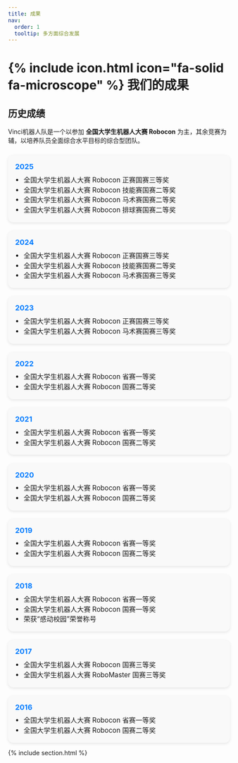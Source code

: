 ```yaml
---
title: 成果 
nav:
  order: 1
  tooltip: 多方面综合发展
---
```


# {% include icon.html icon="fa-solid fa-microscope" %} 我们的成果

## 历史成绩
Vinci机器人队是一个以参加 **全国大学生机器人大赛 Robocon** 为主，其余竞赛为辅，以培养队员全面综合水平目标的综合型团队。

<div class="achievements">

  <div class="year-card">
    <h3>2025</h3>
    <ul>
      <li>全国大学生机器人大赛 Robocon 正赛国赛三等奖</li>
      <li>全国大学生机器人大赛 Robocon 技能赛国赛二等奖</li>
      <li>全国大学生机器人大赛 Robocon 马术赛国赛二等奖</li>
      <li>全国大学生机器人大赛 Robocon 排球赛国赛二等奖</li>
    </ul>
  </div>

  <div class="year-card">
    <h3>2024</h3>
    <ul>
      <li>全国大学生机器人大赛 Robocon 正赛国赛三等奖</li>
      <li>全国大学生机器人大赛 Robocon 技能赛国赛二等奖</li>
      <li>全国大学生机器人大赛 Robocon 马术赛国赛三等奖</li>
    </ul>
  </div>

  <div class="year-card">
    <h3>2023</h3>
    <ul>
      <li>全国大学生机器人大赛 Robocon 正赛国赛三等奖</li>
      <li>全国大学生机器人大赛 Robocon 马术赛国赛三等奖</li>
    </ul>
  </div>

  <div class="year-card">
    <h3>2022</h3>
    <ul>
      <li>全国大学生机器人大赛 Robocon 省赛一等奖</li>
      <li>全国大学生机器人大赛 Robocon 国赛二等奖</li>
    </ul>
  </div>

  <div class="year-card">
    <h3>2021</h3>
    <ul>
      <li>全国大学生机器人大赛 Robocon 省赛一等奖</li>
      <li>全国大学生机器人大赛 Robocon 国赛二等奖</li>
    </ul>
  </div>

  <div class="year-card">
    <h3>2020</h3>
    <ul>
      <li>全国大学生机器人大赛 Robocon 省赛一等奖</li>
      <li>全国大学生机器人大赛 Robocon 国赛二等奖</li>
    </ul>
  </div>

  <div class="year-card">
    <h3>2019</h3>
    <ul>
      <li>全国大学生机器人大赛 Robocon 省赛一等奖</li>
      <li>全国大学生机器人大赛 Robocon 国赛二等奖</li>
    </ul>
  </div>

  <div class="year-card">
    <h3>2018</h3>
    <ul>
      <li>全国大学生机器人大赛 Robocon 省赛一等奖</li>
      <li>全国大学生机器人大赛 Robocon 国赛一等奖</li>
      <li>荣获“感动校园”荣誉称号</li>
    </ul>
  </div>

  <div class="year-card">
    <h3>2017</h3>
    <ul>
      <li>全国大学生机器人大赛 Robocon 国赛三等奖</li>
      <li>全国大学生机器人大赛 RoboMaster 国赛三等奖</li>
    </ul>
  </div>

  <div class="year-card">
    <h3>2016</h3>
    <ul>
      <li>全国大学生机器人大赛 Robocon 省赛一等奖</li>
      <li>全国大学生机器人大赛 Robocon 国赛二等奖</li>
    </ul>
  </div>

</div>

{% include section.html %}

<style>
.achievements {
  display: grid;
  grid-template-columns: repeat(auto-fit, minmax(260px, 1fr));
  gap: 1.2rem;
  margin-top: 1.5rem;
}

.year-card {
  background: #f9f9f9;
  border-radius: 12px;
  padding: 1rem;
  box-shadow: 0 2px 6px rgba(0,0,0,0.1);
  transition: all 0.2s ease;
}

.year-card:hover {
  background: #f0f7ff;
  box-shadow: 0 4px 12px rgba(0,0,0,0.15);
  transform: translateY(-3px);
}

.year-card h3 {
  margin-top: 0;
  color: #007bff;
  font-weight: 700;
  margin-bottom: 0.6rem;
}

.year-card ul {
  margin: 0;
  padding-left: 1.2rem;
  font-size: 0.95rem;
  line-height: 1.5;
}
</style>
